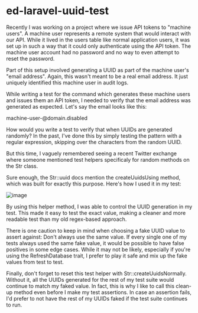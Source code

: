 # ed-laravel-uuid-test

Recently I was working on a project where we issue API tokens to "machine users". A machine user represents a remote system that would interact with our API. While it lived in the users table like normal application users, it was set up in such a way that it could only authenticate using the API token. The machine user account had no password and no way to even attempt to reset the password.

Part of this setup involved generating a UUID as part of the machine user's "email address". Again, this wasn't meant to be a real email address. It just uniquely identified this machine user in audit logs.

While writing a test for the command which generates these machine users and issues them an API token, I needed to verify that the email address was generated as expected. Let's say the email looks like this:

machine-user-<uuid>@domain.disabled

How would you write a test to verify that when UUIDs are generated randomly? In the past, I've done this by simply testing the pattern with a regular expression, skipping over the characters from the random UUID.

But this time, I vaguely remembered seeing a recent Twitter exchange where someone mentioned test helpers specificaly for random methods on the Str class.

Sure enough, the Str::uuid docs mention the createUuidsUsing method, which was built for exactly this purpose. Here's how I used it in my test:

![image](https://github.com/GrytsenkoAndrey/ed-laravel-uuid-test/assets/63291871/0355e71a-fc18-4a98-b1fb-ba811810735b)

By using this helper method, I was able to control the UUID generation in my test. This made it easy to test the exact value, making a cleaner and more readable test than my old regex-based approach.

There is one caution to keep in mind when choosing a fake UUID value to assert against: Don't always use the same value. If every single one of my tests always used the same fake value, it would be possible to have false positives in some edge cases. While it may not be likely, especially if you're using the RefreshDatabase trait, I prefer to play it safe and mix up the fake values from test to test.

Finally, don't forget to reset this test helper with Str::createUuidsNormally. Without it, all the UUIDs generated for the rest of my test suite would continue to match my faked value. In fact, this is why I like to call this clean-up method even before I make my test assertions. In case an assertion fails, I'd prefer to not have the rest of my UUIDs faked if the test suite continues to run.
